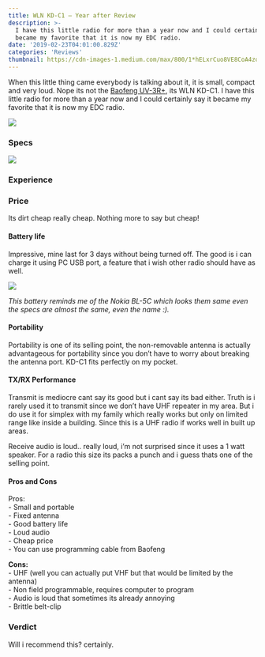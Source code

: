 ```yaml
---
title: WLN KD-C1 — Year after Review
description: >-
  I have this little radio for more than a year now and I could certainly say it
  became my favorite that it is now my EDC radio.
date: '2019-02-23T04:01:00.829Z'
categories: 'Reviews'
thumbnail: https://cdn-images-1.medium.com/max/800/1*hELxrCuo8VE8CoA4zoVa5w.png
---
```


When this little thing came everybody is talking about it, it is small, compact and very loud. Nope its not the [Baofeng UV-3R+](https://medium.com/@hamph/baofeng-uv-3r-a-year-after-review-3aa0f99e3881), its WLN KD-C1. I have this little radio for more than a year now and I could certainly say it became my favorite that it is now my EDC radio.

![](https://cdn-images-1.medium.com/max/800/1*hELxrCuo8VE8CoA4zoVa5w.png)

### Specs

![](https://cdn-images-1.medium.com/max/800/1*aHlC3yjqeskv9Ty0GfnHaw.png)

### Experience

### Price

Its dirt cheap really cheap. Nothing more to say but cheap!

#### Battery life

Impressive, mine last for 3 days without being turned off. The good is i can charge it using PC USB port, a feature that i wish other radio should have as well.

![](https://cdn-images-1.medium.com/max/800/1*xYSnoYk-urqisujvbQjv5g.jpeg)

_This battery reminds me of the Nokia BL-5C which looks them same even the specs are almost the same, even the name :)._

#### Portability

Portability is one of its selling point, the non-removable antenna is actually advantageous for portability since you don’t have to worry about breaking the antenna port. KD-C1 fits perfectly on my pocket.

#### TX/RX Performance

Transmit is mediocre cant say its good but i cant say its bad either. Truth is i rarely used it to transmit since we don’t have UHF repeater in my area. But i do use it for simplex with my family which really works but only on limited range like inside a building. Since this is a UHF radio if works well in built up areas.

Receive audio is loud.. really loud, i’m not surprised since it uses a 1 watt speaker. For a radio this size its packs a punch and i guess thats one of the selling point.

#### Pros and Cons

Pros:   
\- Small and portable  
\- Fixed antenna  
\- Good battery life  
\- Loud audio  
\- Cheap price  
\- You can use programming cable from Baofeng

**Cons:**  
\- UHF (well you can actually put VHF but that would be limited by the antenna)  
\- Non field programmable, requires computer to program  
\- Audio is loud that sometimes its already annoying  
\- Brittle belt-clip

### Verdict

Will i recommend this? certainly.